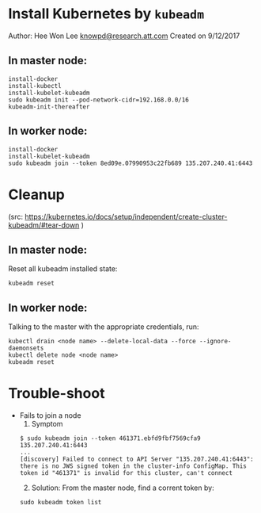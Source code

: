 # Install Kubernetes by `kubeadm`
Author: Hee Won Lee <knowpd@research.att.com>
Created on 9/12/2017

## In master node:
```
install-docker
install-kubectl  
install-kubelet-kubeadm
sudo kubeadm init --pod-network-cidr=192.168.0.0/16
kubeadm-init-thereafter
```
## In worker node:
```
install-docker
install-kubelet-kubeadm
sudo kubeadm join --token 8ed09e.07990953c22fb689 135.207.240.41:6443
```

Cleanup
=======
(src: https://kubernetes.io/docs/setup/independent/create-cluster-kubeadm/#tear-down )

## In master node:

Reset all kubeadm installed state:
```
kubeadm reset
```

## In worker node:
Talking to the master with the appropriate credentials, run:
```
kubectl drain <node name> --delete-local-data --force --ignore-daemonsets
kubectl delete node <node name>
kubeadm reset
```

Trouble-shoot
=============
* Fails to join a node
   1. Symptom
   ```
   $ sudo kubeadm join --token 461371.ebfd9fbf7569cfa9 135.207.240.41:6443
   ...
   [discovery] Failed to connect to API Server "135.207.240.41:6443": there is no JWS signed token in the cluster-info ConfigMap. This token id "461371" is invalid for this cluster, can't connect
   ```
   2. Solution: From the master node, find a corrent token by:
   ```
   sudo kubeadm token list
   ```

